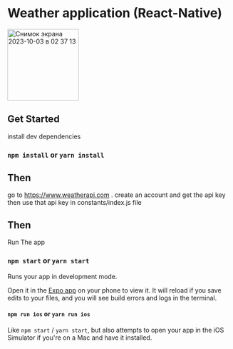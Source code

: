 # Weather application (React-Native)

<img width="160" alt="Снимок экрана 2023-10-03 в 02 37 13" src="https://github.com/yurashalya/Weather-Mobile-App/assets/25618300/51b3f435-9782-47df-ad55-dd46cb01ebec">


## Get Started

install dev dependencies

### `npm install` or `yarn install`

## Then

go to https://www.weatherapi.com . create an account and get the api key then use that api key in constants/index.js file

## Then

Run The app

### `npm start` or `yarn start`

Runs your app in development mode.

Open it in the [Expo app](https://expo.io) on your phone to view it. It will reload if you save edits to your files, and you will see build errors and logs in the terminal.

#### `npm run ios` or `yarn run ios`

Like `npm start` / `yarn start`, but also attempts to open your app in the iOS Simulator if you're on a Mac and have it installed.
